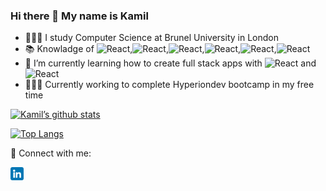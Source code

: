 ### Hi there 👋 My name is Kamil 

- 🙇🏼‍♂️ I study Computer Science at Brunel University in London
- 📚 Knowladge of <img width="40" height="20" alt="React" src="https://img.shields.io/badge/Java-ED8B00?style=for-the-badge&logo=java&logoColor=white">,<img width="80" height="20" alt="React" src="https://img.shields.io/badge/JavaScript-F7DF1E?style=for-the-badge&logo=javascript&logoColor=black">,<img width="80" height="20" alt="React" src="https://shields.io/badge/react-black?logo=react&style=for-the-badge%22">,<img width="60" height="20" alt="React" src="https://img.shields.io/badge/HTML-239120?style=for-the-badge&logo=html5&logoColor=white">,<img width="50" height="20" alt="React" src="https://img.shields.io/badge/CSS-239120?&style=for-the-badge&logo=css3&logoColor=white">,<img width="80" height="20" alt="React" src="https://img.shields.io/badge/Bootstrap-563D7C?style=for-the-badge&logo=bootstrap&logoColor=white">
- 🌱 I’m currently learning how to create full stack apps with <img width="60" height="20" alt="React" src="https://img.shields.io/badge/Node.js-43853D?style=for-the-badge&logo=node.js&logoColor=white"> and <img width="70" height="20" alt="React" src="https://img.shields.io/badge/MongoDB-4EA94B?style=for-the-badge&logo=mongodb&logoColor=white">
- 🙇🏼‍♂️ Currently working to complete Hyperiondev bootcamp in my free time


[![Kamil’s github stats](https://github-readme-stats.vercel.app/api?username=KamilSynowiec)](https://github.com/KamilSynowiec)

[![Top Langs](https://github-readme-stats.vercel.app/api/top-langs/?username=KamilSynowiec&layout=compact)](https://github.com/KamilSynowiec)


🤝 Connect with me:

<a href="https://www.linkedin.com/in/KamilSynowiec/"><img align="left" src="https://raw.githubusercontent.com/KamilSynowiec/KamilSynowiec/main/icons/linkedin.png" alt="icon | LinkedIn" width="21px"/></a>

